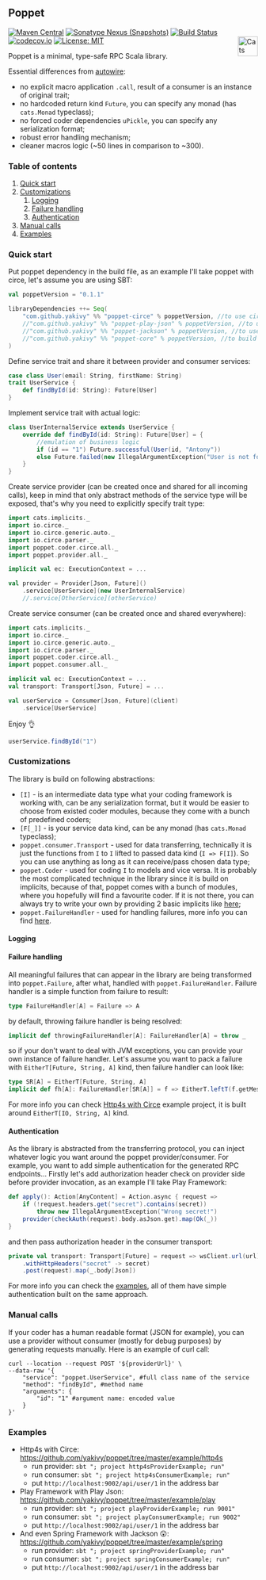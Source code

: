 ## Poppet
[![Maven Central](https://img.shields.io/maven-central/v/com.github.yakivy/poppet-core_2.13.svg)](https://mvnrepository.com/search?q=poppet)
[![Sonatype Nexus (Snapshots)](https://img.shields.io/nexus/s/https/oss.sonatype.org/com.github.yakivy/poppet-core_2.13.svg)](https://oss.sonatype.org/content/repositories/snapshots/com/github/yakivy/poppet-core_2.13/)
[![Build Status](https://travis-ci.com/yakivy/poppet.svg?branch=master)](https://travis-ci.com/yakivy/poppet)
[![codecov.io](https://codecov.io/gh/yakivy/poppet/branch/master/graphs/badge.svg?branch=master)](https://codecov.io/github/yakivy/poppet/branch/master)
[![License: MIT](https://img.shields.io/badge/License-MIT-yellow.svg)](https://opensource.org/licenses/MIT)
<a href="https://typelevel.org/cats/"><img src="https://typelevel.org/cats/img/cats-badge.svg" height="40px" align="right" alt="Cats friendly" /></a>

Poppet is a minimal, type-safe RPC Scala library.

Essential differences from [autowire](https://github.com/lihaoyi/autowire):
- no explicit macro application `.call`, result of a consumer is an instance of original trait;
- no hardcoded return kind `Future`, you can specify any monad (has `cats.Monad` typeclass);
- no forced coder dependencies `uPickle`, you can specify any serialization format;
- robust error handling mechanism;
- cleaner macros logic (~50 lines in comparison to ~300).

### Table of contents
1. [Quick start](#quick-start)
1. [Customizations](#customizations)
    1. [Logging](#logging)
    1. [Failure handling](#failure-handling)
    1. [Authentication](#authentication)
1. [Manual calls](#manual-calls)
1. [Examples](#examples)

### Quick start
Put poppet dependency in the build file, as an example I'll take poppet with circe, let's assume you are using SBT:
```scala
val poppetVersion = "0.1.1"

libraryDependencies ++= Seq(
    "com.github.yakivy" %% "poppet-circe" % poppetVersion, //to use circe
    //"com.github.yakivy" %% "poppet-play-json" % poppetVersion, //to use play json
    //"com.github.yakivy" %% "poppet-jackson" % poppetVersion, //to use jackson
    //"com.github.yakivy" %% "poppet-core" % poppetVersion, //to build custom coder
)
```
Define service trait and share it between provider and consumer services:
```scala
case class User(email: String, firstName: String)
trait UserService {
    def findById(id: String): Future[User]
}
```
Implement service trait with actual logic:
```scala
class UserInternalService extends UserService {
    override def findById(id: String): Future[User] = {
        //emulation of business logic
        if (id == "1") Future.successful(User(id, "Antony"))
        else Future.failed(new IllegalArgumentException("User is not found"))
    }
}
```
Create service provider (can be created once and shared for all incoming calls), keep in mind that only abstract methods of the service type will be exposed, that's why you need to explicitly specify trait type:
```scala
import cats.implicits._
import io.circe._
import io.circe.generic.auto._
import io.circe.parser._
import poppet.coder.circe.all._
import poppet.provider.all._

implicit val ec: ExecutionContext = ...

val provider = Provider[Json, Future]()
    .service[UserService](new UserInternalService)
    //.service[OtherService](otherService)
```
Create service consumer (can be created once and shared everywhere):
```scala
import cats.implicits._
import io.circe._
import io.circe.generic.auto._
import io.circe.parser._
import poppet.coder.circe.all._
import poppet.consumer.all._

implicit val ec: ExecutionContext = ...
val transport: Transport[Json, Future] = ...

val userService = Consumer[Json, Future](client)
    .service[UserService]
```
Enjoy 👌
```scala
userService.findById("1")
```

### Customizations
The library is build on following abstractions:
- `[I]` - is an intermediate data type what your coding framework is working with, can be any serialization format, but it would be easier to choose from existed coder modules, because they come with a bunch of predefined coders;
- `[F[_]]` - is your service data kind, can be any monad (has `cats.Monad` typeclass);
- `poppet.consumer.Transport` - used for data transferring, technically it is just the functions from `I` to `I` lifted to passed data kind (`I => F[I]`). So you can use anything as long as it can receive/pass chosen data type;
- `poppet.Coder` - used for coding `I` to models and vice versa. It is probably the most complicated technique in the library since it is build on implicits, because of that, poppet comes with a bunch of modules, where you hopefully will find a favourite coder. If it is not there, you can always try to write your own by providing 2 basic implicits like [here](https://github.com/yakivy/poppet/blob/master/circe/src/main/scala/poppet/coder/circe/instances/CirceCoderInstances.scala);
- `poppet.FailureHandler` - used for handling failures, more info you can find [here](#failure-handling).

#### Logging


#### Failure handling
All meaningful failures that can appear in the library are being transformed into `poppet.Failure`, after what, handled with `poppet.FailureHandler`. Failure handler is a simple function from failure to result:
```scala
type FailureHandler[A] = Failure => A
```
by default, throwing failure handler is being resolved:
```scala
implicit def throwingFailureHandler[A]: FailureHandler[A] = throw _
```
so if your don't want to deal with JVM exceptions, you can provide your own instance of failure handler. Let's assume you want to pack a failure with `EitherT[Future, String, A]` kind, then failure handler can look like:
```scala
type SR[A] = EitherT[Future, String, A]
implicit def fh[A]: FailureHandler[SR[A]] = f => EitherT.leftT(f.getMessage)
```
For more info you can check [Http4s with Circe](#examples) example project, it is built around `EitherT[IO, String, A]` kind.

#### Authentication
As the library is abstracted from the transferring protocol, you can inject whatever logic you want around the poppet provider/consumer. For example, you want to add simple authentication for the generated RPC endpoints... Firstly let's add authorization header check on provider side before provider invocation, as an example I'll take Play Framework:
```scala
def apply(): Action[AnyContent] = Action.async { request =>
    if (!request.headers.get("secret").contains(secret))
        throw new IllegalArgumentException("Wrong secret!")
    provider(checkAuth(request).body.asJson.get).map(Ok(_))
}
```
and then pass authorization header in the consumer transport:
```scala
private val transport: Transport[Future] = request => wsClient.url(url)
    .withHttpHeaders("secret" -> secret)
    .post(request).map(_.body[Json])
```
For more info you can check the [examples](#examples), all of them have simple authentication built on the same approach.

### Manual calls
If your coder has a human readable format (JSON for example), you can use a provider without consumer (mostly for debug purposes) by generating requests manually. Here is an example of curl call:
```shell script
curl --location --request POST '${providerUrl}' \
--data-raw '{
    "service": "poppet.UserService", #full class name of the service
    "method": "findById", #method name
    "arguments": {
        "id": "1" #argument name: encoded value
    }
}'
```

### Examples
- Http4s with Circe: https://github.com/yakivy/poppet/tree/master/example/http4s
    - run provider: `sbt "; project http4sProviderExample; run"`
    - run consumer: `sbt "; project http4sConsumerExample; run"`
    - put `http://localhost:9002/api/user/1` in the address bar
- Play Framework with Play Json: https://github.com/yakivy/poppet/tree/master/example/play
    - run provider: `sbt "; project playProviderExample; run 9001"`
    - run consumer: `sbt "; project playConsumerExample; run 9002"`
    - put `http://localhost:9002/api/user/1` in the address bar
- And even Spring Framework with Jackson 😲: https://github.com/yakivy/poppet/tree/master/example/spring
    - run provider: `sbt "; project springProviderExample; run"`
    - run consumer: `sbt "; project springConsumerExample; run"`
    - put `http://localhost:9002/api/user/1` in the address bar
